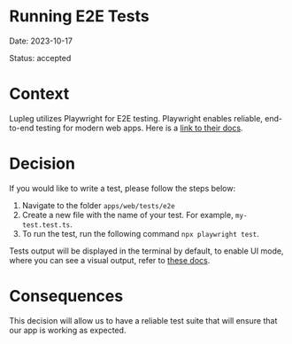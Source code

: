 # Running E2E Tests

Date: 2023-10-17

Status: accepted

# Context

Lupleg utilizes Playwright for E2E testing. Playwright enables reliable, end-to-end
testing for modern web apps. Here is a [link to their docs](https://playwright.dev/docs/intro).

# Decision

If you would like to write a test, please follow the steps below:

1. Navigate to the folder `apps/web/tests/e2e`
2. Create a new file with the name of your test. For example, `my-test.test.ts`.
3. To run the test, run the following command `npx playwright test`.

Tests output will be displayed in the terminal by default, to enable UI mode, where you can see a visual output,
refer to
[these docs](https://playwright.dev/docs/test-ui-mode).

# Consequences

This decision will allow us to have a reliable test suite that will ensure that our app is working as expected.
